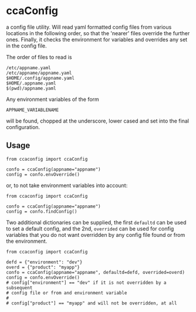 # ccaConfig

a config file utility. Will read yaml formatted config files from various
locations in the following order, so that the 'nearer' files override the
further ones.  Finally, it checks the environment for variables and
overrides any set in the config file.

The order of files to read is
```
/etc/appname.yaml
/etc/appname/appname.yaml
$HOME/.config/appname.yaml
$HOME/.appname.yaml
$(pwd)/appname.yaml
```

Any environment variables of the form

```
APPNAME_VARIABLENAME
```

will be found, chopped at the underscore, lower cased and set into the
final configuration.

## Usage
```
from ccaconfig import ccaConfig

confo = ccaConfig(appname="appname")
config = confo.envOverride()
```

or, to not take environment variables into account:
```
from ccaconfig import ccaConfig

confo = ccaConfig(appname="appname")
config = confo.findConfig()
```

Two additional dictionaries can be supplied, the first `defaultd` can be
used to set a default config, and the 2nd, `overrided` can be used for
config variables that you do not want overridden by any config file found
or from the environment.

```
from ccaconfig import ccaConfig

defd = {"environment": "dev"}
overd = {"product": "myapp"}
confo = ccaConfig(appname="appname", defaultd=defd, overrided=overd)
config = confo.envOverride()
# config["environment"] == "dev" if it is not overridden by a subsequent
# config file or from and environment variable
#
# config["product"] == "myapp" and will not be overridden, at all
```

